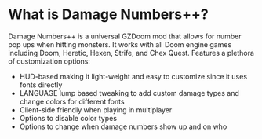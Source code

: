 # What is Damage Numbers++?
Damage Numbers++ is a universal GZDoom mod that allows for number pop ups when hitting monsters. It works with all Doom engine games including Doom, Heretic, Hexen, Strife, and Chex Quest. Features a plethora of customization options:
* HUD-based making it light-weight and easy to customize since it uses fonts directly
* LANGUAGE lump based tweaking to add custom damage types and change colors for different fonts
* Client-side friendly when playing in multiplayer
* Options to disable color types
* Options to change when damage numbers show up and on who
